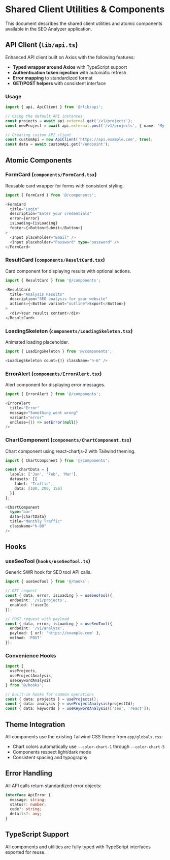 # Shared Client Utilities & Components

This document describes the shared client utilities and atomic components available in the SEO Analyzer application.

## API Client (`lib/api.ts`)

Enhanced API client built on Axios with the following features:

- **Typed wrapper around Axios** with TypeScript support
- **Authentication token injection** with automatic refresh
- **Error mapping** to standardized format
- **GET/POST helpers** with consistent interface

### Usage

```typescript
import { api, ApiClient } from '@/lib/api';

// Using the default API instances
const projects = await api.external.get('/v1/projects');
const newProject = await api.external.post('/v1/projects', { name: 'My Project' });

// Creating custom API client
const customApi = new ApiClient('https://api.example.com', true);
const data = await customApi.get('/endpoint');
```

## Atomic Components

### FormCard (`components/FormCard.tsx`)

Reusable card wrapper for forms with consistent styling.

```typescript
import { FormCard } from '@/components';

<FormCard
  title="Login"
  description="Enter your credentials"
  error={error}
  isLoading={isLoading}
  footer={<Button>Submit</Button>}
>
  <Input placeholder="Email" />
  <Input placeholder="Password" type="password" />
</FormCard>
```

### ResultCard (`components/ResultCard.tsx`)

Card component for displaying results with optional actions.

```typescript
import { ResultCard } from '@/components';

<ResultCard
  title="Analysis Results"
  description="SEO analysis for your website"
  actions={<Button variant="outline">Export</Button>}
>
  <div>Your results content</div>
</ResultCard>
```

### LoadingSkeleton (`components/LoadingSkeleton.tsx`)

Animated loading placeholder.

```typescript
import { LoadingSkeleton } from '@/components';

<LoadingSkeleton count={3} className="h-6" />
```

### ErrorAlert (`components/ErrorAlert.tsx`)

Alert component for displaying error messages.

```typescript
import { ErrorAlert } from '@/components';

<ErrorAlert
  title="Error"
  message="Something went wrong"
  variant="error"
  onClose={() => setError(null)}
/>
```

### ChartComponent (`components/ChartComponent.tsx`)

Chart component using react-chartjs-2 with Tailwind theming.

```typescript
import { ChartComponent } from '@/components';

const chartData = {
  labels: ['Jan', 'Feb', 'Mar'],
  datasets: [{
    label: 'Traffic',
    data: [100, 200, 150]
  }]
};

<ChartComponent
  type="bar"
  data={chartData}
  title="Monthly Traffic"
  className="h-80"
/>
```

## Hooks

### useSeoTool (`hooks/useSeoTool.ts`)

Generic SWR hook for SEO tool API calls.

```typescript
import { useSeoTool } from '@/hooks';

// GET request
const { data, error, isLoading } = useSeoTool({
  endpoint: '/v1/projects',
  enabled: !!userId
});

// POST request with payload
const { data, error, isLoading } = useSeoTool({
  endpoint: '/v1/analyze',
  payload: { url: 'https://example.com' },
  method: 'POST'
});
```

### Convenience Hooks

```typescript
import { 
  useProjects, 
  useProjectAnalysis, 
  useKeywordAnalysis 
} from '@/hooks';

// Built-in hooks for common operations
const { data: projects } = useProjects();
const { data: analysis } = useProjectAnalysis(projectId);
const { data: keywords } = useKeywordAnalysis(['seo', 'react']);
```

## Theme Integration

All components use the existing Tailwind CSS theme from `app/globals.css`:

- Chart colors automatically use `--color-chart-1` through `--color-chart-5`
- Components respect light/dark mode
- Consistent spacing and typography

## Error Handling

All API calls return standardized error objects:

```typescript
interface ApiError {
  message: string;
  status?: number;
  code?: string;
  details?: any;
}
```

## TypeScript Support

All components and utilities are fully typed with TypeScript interfaces exported for reuse.
